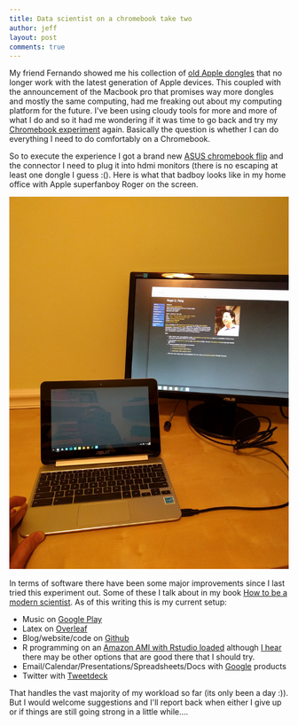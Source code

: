 ```yaml
---
title: Data scientist on a chromebook take two
author: jeff
layout: post
comments: true
---
```


My friend Fernando showed me his collection of [old Apple dongles](https://twitter.com/jtleek/status/795749713966497793) that no longer work with the latest generation of Apple devices. This coupled with the announcement of the Macbook pro  that promises way more dongles and mostly the same computing, had me freaking out about my computing platform for the future. I've been using cloudy tools for more and more of what I do and so it had me wondering if it was time to go back and try my [Chromebook experiment](http://simplystatistics.org/2012/01/09/a-statistician-and-apple-fanboy-buys-a-chromebook-and/) again. Basically the question is whether I can do everything I need to do comfortably on a Chromebook. 

So to execute the experience I got a brand new [ASUS chromebook flip](https://www.asus.com/us/Notebooks/ASUS_Chromebook_Flip_C100PA/) and the connector I need to plug it into hdmi monitors (there is no escaping at least one dongle I guess :(). Here is what that badboy looks like in my home office with Apple superfanboy Roger on the screen. 


![chromebook2](https://raw.githubusercontent.com/simplystats/simplystats.github.io/master/_images/chromebook2.jpg)

In terms of software there have been some major improvements since I last tried this experiment out. Some of these I talk about in my book [How to be a modern scientist](https://leanpub.com/modernscientist). As of this writing this is my current setup:

* Music on [Google Play](https://play.google.com)
* Latex on [Overleaf](https://www.overleaf.com)
* Blog/website/code on [Github](https://github.com/)
* R programming on an [Amazon AMI with Rstudio loaded](http://www.louisaslett.com/RStudio_AMI/) although [I hear](https://twitter.com/earino/status/795750908457984000) there may be other options that are good there that I should try. 
* Email/Calendar/Presentations/Spreadsheets/Docs with [Google](https://www.google.com/) products
* Twitter with [Tweetdeck](https://tweetdeck.twitter.com/)

That handles the vast majority of my workload so far (its only been a day :)). But I would welcome suggestions and I'll report back when either I give up or if things are still going strong in a little while....

